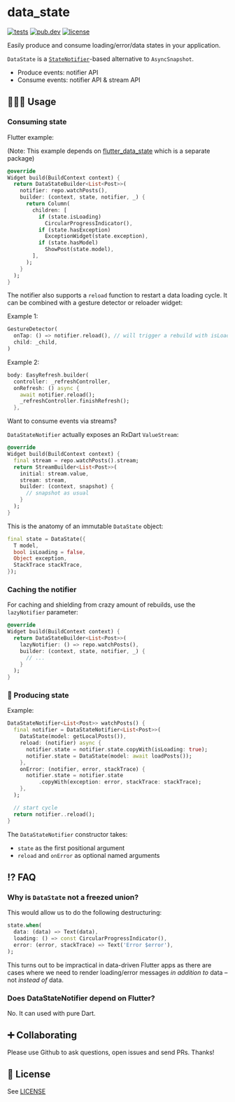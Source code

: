 # data_state

[![tests](https://img.shields.io/github/workflow/status/flutterdata/data_state/test/master?label=tests&labelColor=333940&logo=github)](https://github.com/flutterdata/data_state/actions) [![pub.dev](https://img.shields.io/pub/v/data_state?label=pub.dev&labelColor=333940&logo=dart)](https://pub.dev/packages/data_state) [![license](https://img.shields.io/github/license/flutterdata/data_state?color=%23007A88&labelColor=333940&logo=mit)](https://github.com/flutterdata/data_state/blob/master/LICENSE)

Easily produce and consume loading/error/data states in your application.

`DataState` is a [`StateNotifier`](https://pub.dev/packages/state_notifier)-based alternative to `AsyncSnapshot`.

 - Produce events: notifier API
 - Consume events: notifier API & stream API

## 👩🏾‍💻 Usage

### Consuming state

Flutter example:

(Note: This example depends on [flutter_data_state](https://pub.dev/packages/flutter_data_state) which is a separate package)

```dart
@override
Widget build(BuildContext context) {
  return DataStateBuilder<List<Post>>(
    notifier: repo.watchPosts(),
    builder: (context, state, notifier, _) {
      return Column(
        children: [
          if (state.isLoading)
            CircularProgressIndicator(),
          if (state.hasException)
            ExceptionWidget(state.exception),
          if (state.hasModel)
            ShowPost(state.model),
        ],
      );
    }
  );
}
```

The notifier also supports a `reload` function to restart a data loading cycle. It can be combined with a gesture detector or reloader widget:

Example 1:

```dart
GestureDetector(
  onTap: () => notifier.reload(), // will trigger a rebuild with isLoading = true
  child: _child,
)
```

Example 2:

```dart
body: EasyRefresh.builder(
  controller: _refreshController,
  onRefresh: () async {
    await notifier.reload();
    _refreshController.finishRefresh();
  },
```

Want to consume events via streams?

`DataStateNotifier` actually exposes an RxDart `ValueStream`:

```dart
@override
Widget build(BuildContext context) {
  final stream = repo.watchPosts().stream;
  return StreamBuilder<List<Post>>(
    initial: stream.value,
    stream: stream,
    builder: (context, snapshot) {
      // snapshot as usual
    }
  );
}
```

This is the anatomy of an immutable `DataState` object:

```dart
final state = DataState({
  T model,
  bool isLoading = false,
  Object exception,
  StackTrace stackTrace,
});
```

### Caching the notifier

For caching and shielding from crazy amount of rebuilds, use the `lazyNotifier` parameter:

```dart
@override
Widget build(BuildContext context) {
  return DataStateBuilder<List<Post>>(
    lazyNotifier: () => repo.watchPosts(),
    builder: (context, state, notifier, _) {
      // ...
    }
  );
}
```

### 🎸 Producing state

Example:

```dart
DataStateNotifier<List<Post>> watchPosts() {
  final notifier = DataStateNotifier<List<Post>>(
    DataState(model: getLocalPosts()),
    reload: (notifier) async {
      notifier.state = notifier.state.copyWith(isLoading: true);
      notifier.state = DataState(model: await loadPosts());
    },
    onError: (notifier, error, stackTrace) {
      notifier.state = notifier.state
          .copyWith(exception: error, stackTrace: stackTrace);
    },
  );

  // start cycle
  return notifier..reload();
}
```

The `DataStateNotifier` constructor takes:

 - `state` as the first positional argument
 - `reload` and `onError` as optional named arguments

## ⁉ FAQ

### Why is `DataState` not a freezed union?

This would allow us to do the following destructuring:

```dart
state.when(
  data: (data) => Text(data),
  loading: () => const CircularProgressIndicator(),
  error: (error, stackTrace) => Text('Error $error'),
);
```

This turns out to be impractical in data-driven Flutter apps as there are cases where we need to render loading/error messages _in addition to_ data – not _instead of_ data.

### Does DataStateNotifier depend on Flutter?

No. It can used with pure Dart.

## ➕ Collaborating

Please use Github to ask questions, open issues and send PRs. Thanks!

## 📝 License

See [LICENSE](LICENSE)